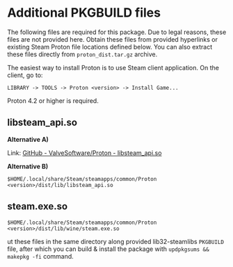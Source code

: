# Additional PKGBUILD files

The following files are required for this package. Due to legal reasons, these files are not provided here. Obtain these files from provided hyperlinks or existing Steam Proton file locations defined below. You can also extract these files directly from `proton_dist.tar.gz` archive.

The easiest way to install Proton is to use Steam client application. On the client, go to:

```
LIBRARY -> TOOLS -> Proton <version> -> Install Game...
```

Proton 4.2 or higher is required.

## libsteam_api.so

**Alternative A)**

Link: [GitHub - ValveSoftware/Proton - libsteam_api.so](https://github.com/ValveSoftware/Proton/raw/proton_4.2/steam_helper/libsteam_api.so)

**Alternative B)**

```
$HOME/.local/share/Steam/steamapps/common/Proton <version>/dist/lib/libsteam_api.so
```

## steam.exe.so

```
$HOME/.local/share/Steam/steamapps/common/Proton <version>/dist/lib/wine/steam.exe.so
```

ut these files in the same directory along provided lib32-steamlibs `PKGBUILD` file, after which you can build & install the package with `updpkgsums && makepkg -fi` command.
